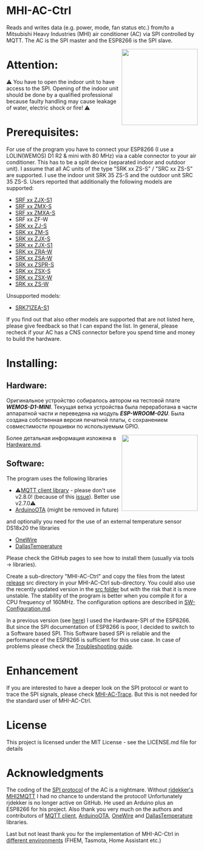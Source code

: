 # MHI-AC-Ctrl
Reads and writes data (e.g. power, mode, fan status etc.) from/to a Mitsubishi Heavy Industries (MHI) air conditioner (AC) via SPI controlled by MQTT. The AC is the SPI master and the ESP8266 is the SPI slave.

<img src="/images/IoT-MQTT-Panel.jpg" width=200 align="right" />

# Attention:
:warning: You have to open the indoor unit to have access to the SPI. Opening of the indoor unit should be done by 
a qualified professional because faulty handling may cause leakage of water, electric shock or fire! :warning: 

# Prerequisites:
For use of the program you have to connect your ESP8266 (I use a LOLIN(WEMOS) D1 R2 & mini with 80 MHz) via a
cable connector to your air conditioner. This has to be a split device (separated indoor and outdoor unit).
I assume that all AC units of the type "SRK xx ZS-S" / "SRC xx ZS-S" are supported. I use the indoor unit SRK 35 ZS-S and the outdoor unit SRC 35 ZS-S. Users reported that additionally the following models are supported:

- [SRF xx ZJX-S1](https://github.com/absalom-muc/MHI-AC-Ctrl/issues/17#issue-632187165)
- [SRF xx ZMX-S](https://github.com/absalom-muc/MHI-AC-Ctrl/issues/17#issuecomment-704789297)
- [SRF xx ZMXA-S](https://github.com/absalom-muc/MHI-AC-Ctrl/pull/91)
- SRF xx ZF-W
- [SRK xx ZJ-S](https://github.com/absalom-muc/MHI-AC-Ctrl/issues/10)
- [SRK xx ZM-S](https://github.com/absalom-muc/MHI-AC-Ctrl/issues/9)
- [SRK xx ZJX-S](https://github.com/absalom-muc/MHI-AC-Ctrl/issues/17#issuecomment-646469621)
- [SRK xx ZJX-S1](https://github.com/absalom-muc/MHI-AC-Ctrl/issues/17#issuecomment-646968940)
- [SRK xx ZRA-W](https://github.com/absalom-muc/MHI-AC-Ctrl/issues/17#issuecomment-730628655)
- [SRK xx ZSA-W](https://github.com/absalom-muc/MHI-AC-Ctrl/issues/17#issuecomment-891649495)
- [SRK xx ZSPR-S](https://github.com/absalom-muc/MHI-AC-Ctrl/issues/149)
- [SRK xx ZSX-S](https://github.com/absalom-muc/MHI-AC-Ctrl/issues/6#issuecomment-582242372)
- [SRK xx ZSX-W](https://github.com/absalom-muc/MHI-AC-Ctrl/issues/17#issuecomment-643748095)
- [SRK xx ZS-W](https://github.com/absalom-muc/MHI-AC-Ctrl/issues/121)

Unsupported models:
- [SRK71ZEA-S1](https://github.com/absalom-muc/MHI-AC-Ctrl/issues/143)
 
If you find out that also other models are supported that are not listed here, please give feedback so that I can expand the list. In general, please recheck if your AC has a CNS connector before you spend time and money to build the hardware.

# Installing:

## Hardware:
Оригинальное устройство собиралось автором на тестовой плате ***WEMOS-D1-MINI***. Текущая ветка устройства была переработана в части аппаратной части и переведена на модуль ***ESP-WROOM-02U***. Была создана собственная версия печатной платы, с сохранением 
совместимости прошивки по используемым GPIO.

<img src="/images/MHI_adapter_HW3.png" width=200 align="right" />

Более детальная информация изложена в [Hardware.md](Hardware.md).

## Software:
The program uses the following libraries
 - :warning:[MQTT client library](https://github.com/knolleary/pubsubclient) - please don't use v2.8.0! (because of this [issue](https://github.com/knolleary/pubsubclient/issues/747)). Better use v2.7.0:warning:
 - [ArduinoOTA](https://github.com/esp8266/Arduino/tree/master/libraries/ArduinoOTA) (might be removed in future)
 
and optionally you need for the use of an external temperature sensor DS18x20 the libraries
 - [OneWire](https://www.pjrc.com/teensy/td_libs_OneWire.html)
 - [DallasTemperature](https://github.com/milesburton/Arduino-Temperature-Control-Library)

Please check the GitHub pages to see how to install them (usually via tools -> libraries).

Create a sub-directory "MHI-AC-Ctrl" and copy the files from the latest [release](https://github.com/absalom-muc/MHI-AC-Ctrl/releases) src directory in your MHI-AC-Ctrl sub-directory. You could also use the recently updated version in the [src folder](src) but with the risk that it is more unstable. The stability of the program is better when you compile it for a CPU frequency of 160MHz.
The configuration options are described in [SW-Configuration.md](SW-Configuration.md).

In a previous version (see [here](https://github.com/absalom-muc/MHI-AC-SPY)) I used the Hardware-SPI of the ESP8266. But since the SPI documentation of ESP8266 is poor, I decided to switch to a Software based SPI.
This Software based SPI is reliable and the performance of the ESP8266 is sufficient for this use case.
In case of problems please check the [Troubleshooting guide](Troubleshooting.md).

# Enhancement
If you are interested to have a deeper look on the SPI protocol or want to trace the SPI signals, please check [MHI-AC-Trace](https://github.com/absalom-muc/MHI-AC-Trace). But this is not needed for the standard user of MHI-AC-Ctrl.

# License
This project is licensed under the MIT License - see the LICENSE.md file for details

# Acknowledgments
The coding of the [SPI protocol](https://github.com/absalom-muc/MHI-AC-Trace/blob/main/SPI.md) of the AC is a nightmare. Without [rjdekker's MHI2MQTT](https://github.com/rjdekker/MHI2MQTT) I had no chance to understand the protocol! Unfortunately rjdekker is no longer active on GitHub. He used an Arduino plus an ESP8266 for his project.
Also thank you very much on the authors and contributors of [MQTT client](https://github.com/knolleary/pubsubclient), [ArduinoOTA](https://github.com/esp8266/Arduino/tree/master/libraries/ArduinoOTA), [OneWire](https://www.pjrc.com/teensy/td_libs_OneWire.html) and [DallasTemperature](https://github.com/milesburton/Arduino-Temperature-Control-Library) libraries.

Last but not least thank you for the implementation of MHI-AC-Ctrl in [different environments](https://github.com/absalom-muc/MHI-AC-Ctrl/blob/master/SW-Configuration.md#integration-examples) (FHEM, Tasmota, Home Assistant etc.)
